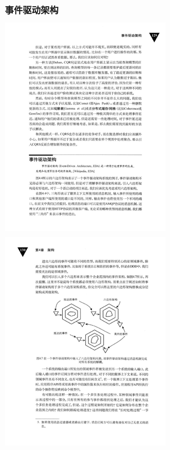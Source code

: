 # 事件驱动架构 

<div align = "center"><img src = "images/000376.jpg"/></div>
 <p class="calibre1"><a id="calibre_link-334"></a><img src="images/000404.jpg" alt="Image 167" class="calibre2" /></p>  